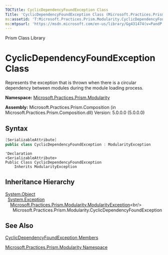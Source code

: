 ```yaml
---
TOCTitle: CyclicDependencyFoundException Class
Title: 'CyclicDependencyFoundException Class (Microsoft.Practices.Prism.Modularity)'
ms:assetid: 'T:Microsoft.Practices.Prism.Modularity.CyclicDependencyFoundException'
ms:mtpsurl: 'https://msdn.microsoft.com/en-us/library/Gg431474(v=PandP.50)'
---
```


Prism Class Library

# CyclicDependencyFoundException Class

Represents the exception that is thrown when there is a circular dependency between modules during the module loading process.

**Namespace:** [Microsoft.Practices.Prism.Modularity](https://msdn.microsoft.com/en-us/library/microsoft.practices.prism.modularity(v=pandp.50))

**Assembly:** Microsoft.Practices.Prism.Composition (in Microsoft.Practices.Prism.Composition.dll) Version: 5.0.0.0 (5.0.0.0)

## Syntax

```C#
[SerializableAttribute]
public class CyclicDependencyFoundException : ModularityException
```
```VB
'Declaration
<SerializableAttribute>
Public Class CyclicDependencyFoundException
	Inherits ModularityException
```

## Inheritance Hierarchy

[System.Object](http://msdn2.microsoft.com/en-us/library/e5kfa45b)<br/>
  [System.Exception](http://msdn2.microsoft.com/en-us/library/c18k6c59)<br/>
    [Microsoft.Practices.Prism.Modularity.ModularityException](https://msdn.microsoft.com/en-us/library/microsoft.practices.prism.modularity.modularityexception(v=pandp.50))<br/>
      Microsoft.Practices.Prism.Modularity.CyclicDependencyFoundException

## See Also

[CyclicDependencyFoundException Members](https://msdn.microsoft.com/en-us/library/microsoft.practices.prism.modularity.cyclicdependencyfoundexception_members(v=pandp.50))

[Microsoft.Practices.Prism.Modularity Namespace](https://msdn.microsoft.com/en-us/library/microsoft.practices.prism.modularity(v=pandp.50))
